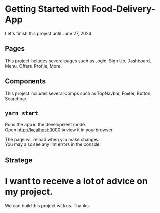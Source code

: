 # Getting Started with Food-Delivery-App

Let's finish this project until June 27, 2024

## Pages

This project includes several pages such as Login, Sign Up, Dashboard, Menu, Offers, Profile, More.

## Components

This project includes several Comps such as TopNavbar, Footer, Button, Searchbar.

## `yarn start`

Runs the app in the development mode.\
Open [http://localhost:3000](http://localhost:3000) to view it in your browser.

The page will reload when you make changes.\
You may also see any lint errors in the console.

## Stratege
# I want to receive a lot of advice on my project.
We can build this project with us.
Thanks.
